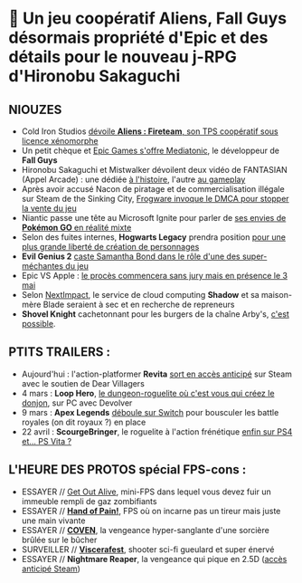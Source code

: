 # 🥝 Un jeu coopératif Aliens, Fall Guys désormais propriété d'Epic et des détails pour le nouveau j-RPG d'Hironobu Sakaguchi

## NIOUZES

- Cold Iron Studios [dévoile **Aliens : Fireteam**, son TPS coopératif sous licence xénomorphe](https://www.youtube.com/watch?v=B63_ljZ91Mc)
- Un petit chèque et [Epic Games s'offre Mediatonic](https://www.gamekult.com/actualite/epic-games-se-paye-mediatonic-le-studio-derriere-fall-guys-3050836657.html), le développeur de **Fall Guys**
- Hironobu Sakaguchi et Mistwalker dévoilent deux vidéo de FANTASIAN (Appel Arcade) : une dédiée [à l'histoire](https://www.youtube.com/watch?v=9guC7V_Cvdk), l'autre [au gameplay](https://www.youtube.com/watch?v=ePFgyBtvqQU)
- Après avoir accusé Nacon de piratage et de commercialisation illégale sur Steam de the Sinking City, [Frogware invoque le DMCA pour stopper la vente du jeu](https://www.gamekult.com/actualite/valve-retire-the-sinking-city-de-steam-apres-une-plainte-de-frogwares-3050836659.html)
- Niantic passe une tête au Microsoft Ignite pour parler de [ses envies de **Pokémon GO** en réalité mixte](https://www.youtube.com/watch?v=aBmhMNbcCV0)
- Selon des fuites internes, **Hogwarts Legacy** prendra position [pour une plus grande liberté de création de personnages](https://www.bloomberg.com/news/articles/2021-03-02/harry-potter-video-game-will-allow-for-transgender-characters)
- **Evil Genius 2** [caste Samantha Bond dans le rôle d'une des super-méchantes du jeu](vhttps://www.youtube.com/watch?v=SmfEHQuX8-M)
- Epic VS Apple : [le procès commencera sans jury mais en présence le 3 mai](https://www.gamekult.com/actualite/le-proces-opposant-epic-games-et-apple-debutera-le-3-mai-3050836641.html)
- Selon [NextImpact](https://www.nextinpact.com/article/46289/blade-shadow-est-dans-situation-financiere-difficile-dans-attente-dun-repreneur), le service de cloud computing **Shadow** et sa maison-mère Blade seraient à sec et en recherche de repreneurs 
- **Shovel Knight** cachetonnant pour les burgers de la chaîne Arby's, [c'est possible](https://www.youtube.com/watch?v=s_Dckzo4Tuk). 

## PTITS TRAILERS :

- Aujourd'hui : l'action-platformer **Revita** [sort en accès anticipé](https://www.youtube.com/watch?v=s_Dckzo4Tuk) sur Steam avec le soutien de Dear Villagers
- 4 mars : **Loop Hero**, [le dungeon-roguelite où c'est vous qui créez le donjon](https://www.youtube.com/watch?v=G37bO9vg8RY), sur PC avec Devolver
- 9 mars : **Apex Legends** [déboule sur Switch](https://www.youtube.com/watch?v=SVFy6YTpOH4) pour bousculer les battle royales (on dit royaux ?) en place
- 22 avril : **ScourgeBringer**, le roguelite à l'action frénétique [enfin sur PS4 et... PS Vita ?](https://www.gamekult.com/actualite/scourgebringer-arrive-aussi-sur-ps4-et-ps-vita-3050836639.html 
)

## L'HEURE DES PROTOS spécial FPS-cons :

- ESSAYER // [Get Out Alive](https://owlneststudios.itch.io/get-out-alive), mini-FPS dans lequel vous devez fuir un immeuble rempli de gaz zombifiants
- ESSAYER // [**Hand of Pain!**](https://jefframos.itch.io/hand-of-pain), FPS où on incarne pas un tireur mais juste une main vivante
- ESSAYER // [**COVEN**](https://imaethan.itch.io/coven), la vengeance hyper-sanglante d'une sorcière brûlée sur le bûcher
- SURVEILLER // [**Viscerafest**](https://store.steampowered.com/app/1406780/Viscerafest/), shooter sci-fi gueulard et super énervé
- ESSAYER // **Nightmare Reaper**, la vengeance qui pique en 2.5D ([accès anticipé Steam](https://store.steampowered.com/app/1051690/Nightmare_Reaper/))

